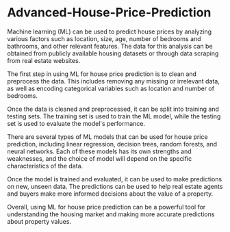 # Advanced-House-Price-Prediction
Machine learning (ML) can be used to predict house prices by analyzing various factors such as location, size, age, number of bedrooms and bathrooms, and other relevant features. The data for this analysis can be obtained from publicly available housing datasets or through data scraping from real estate websites.

The first step in using ML for house price prediction is to clean and preprocess the data. This includes removing any missing or irrelevant data, as well as encoding categorical variables such as location and number of bedrooms.

Once the data is cleaned and preprocessed, it can be split into training and testing sets. The training set is used to train the ML model, while the testing set is used to evaluate the model's performance.

There are several types of ML models that can be used for house price prediction, including linear regression, decision trees, random forests, and neural networks. Each of these models has its own strengths and weaknesses, and the choice of model will depend on the specific characteristics of the data.

Once the model is trained and evaluated, it can be used to make predictions on new, unseen data. The predictions can be used to help real estate agents and buyers make more informed decisions about the value of a property.

Overall, using ML for house price prediction can be a powerful tool for understanding the housing market and making more accurate predictions about property values.
